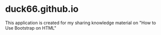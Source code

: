 # duck66.github.io
This application is created for my sharing knowledge material on "How to Use Bootstrap on HTML"
